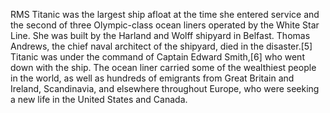 <p>
RMS Titanic was the largest ship afloat at the time she entered service and the second of three Olympic-class ocean liners operated by the White Star Line. She was built by the Harland and Wolff shipyard in Belfast. Thomas Andrews, the chief naval architect of the shipyard, died in the disaster.[5] Titanic was under the command of Captain Edward Smith,[6] who went down with the ship. The ocean liner carried some of the wealthiest people in the world, as well as hundreds of emigrants from Great Britain and Ireland, Scandinavia, and elsewhere throughout Europe, who were seeking a new life in the United States and Canada.


